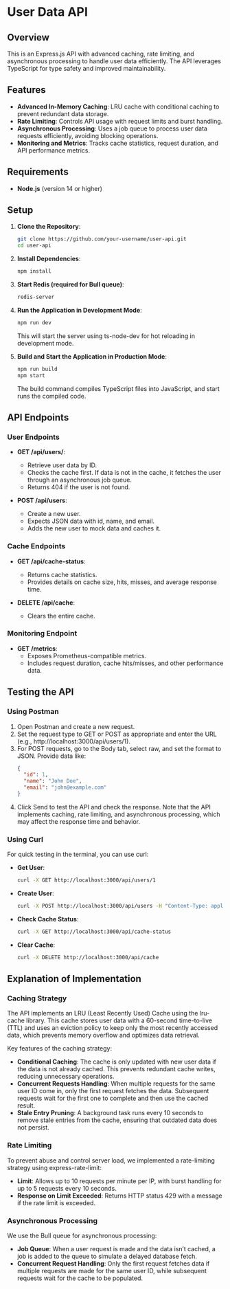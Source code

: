 # User Data API

## Overview

This is an Express.js API with advanced caching, rate limiting, and asynchronous processing to handle user data efficiently. The API leverages TypeScript for type safety and improved maintainability.

## Features

- **Advanced In-Memory Caching**: LRU cache with conditional caching to prevent redundant data storage.
- **Rate Limiting**: Controls API usage with request limits and burst handling.
- **Asynchronous Processing**: Uses a job queue to process user data requests efficiently, avoiding blocking operations.
- **Monitoring and Metrics**: Tracks cache statistics, request duration, and API performance metrics.

## Requirements

- **Node.js** (version 14 or higher)


## Setup

1. **Clone the Repository**:
   ```bash
   git clone https://github.com/your-username/user-api.git
   cd user-api
   ```

2. **Install Dependencies**:
   ```bash
   npm install
   ```

3. **Start Redis (required for Bull queue)**:
   ```bash
   redis-server
   ```

4. **Run the Application in Development Mode**:
   ```bash
   npm run dev
   ```
   This will start the server using ts-node-dev for hot reloading in development mode.

5. **Build and Start the Application in Production Mode**:
   ```bash
   npm run build
   npm start
   ```
   The build command compiles TypeScript files into JavaScript, and start runs the compiled code.

## API Endpoints

### User Endpoints

- **GET /api/users/**: 
  - Retrieve user data by ID.
  - Checks the cache first. If data is not in the cache, it fetches the user through an asynchronous job queue.
  - Returns 404 if the user is not found.

- **POST /api/users**: 
  - Create a new user.
  - Expects JSON data with id, name, and email.
  - Adds the new user to mock data and caches it.

### Cache Endpoints

- **GET /api/cache-status**: 
  - Returns cache statistics.
  - Provides details on cache size, hits, misses, and average response time.

- **DELETE /api/cache**: 
  - Clears the entire cache.

### Monitoring Endpoint

- **GET /metrics**: 
  - Exposes Prometheus-compatible metrics.
  - Includes request duration, cache hits/misses, and other performance data.

## Testing the API

### Using Postman

1. Open Postman and create a new request.
2. Set the request type to GET or POST as appropriate and enter the URL (e.g., http://localhost:3000/api/users/1).
3. For POST requests, go to the Body tab, select raw, and set the format to JSON. Provide data like:
   ```json
   {
     "id": 1,
     "name": "John Doe",
     "email": "john@example.com"
   }
   ```
4. Click Send to test the API and check the response. Note that the API implements caching, rate limiting, and asynchronous processing, which may affect the response time and behavior.

### Using Curl

For quick testing in the terminal, you can use curl:

- **Get User**:
   ```bash
   curl -X GET http://localhost:3000/api/users/1
   ```

- **Create User**:
   ```bash
   curl -X POST http://localhost:3000/api/users -H "Content-Type: application/json" -d '{"id":1,"name":"John Doe","email":"john@example.com"}'
   ```

- **Check Cache Status**:
   ```bash
   curl -X GET http://localhost:3000/api/cache-status
   ```

- **Clear Cache**:
   ```bash
   curl -X DELETE http://localhost:3000/api/cache
   ```

## Explanation of Implementation

### Caching Strategy

The API implements an LRU (Least Recently Used) Cache using the lru-cache library. This cache stores user data with a 60-second time-to-live (TTL) and uses an eviction policy to keep only the most recently accessed data, which prevents memory overflow and optimizes data retrieval.

Key features of the caching strategy:

- **Conditional Caching**: The cache is only updated with new user data if the data is not already cached. This prevents redundant cache writes, reducing unnecessary operations.
- **Concurrent Requests Handling**: When multiple requests for the same user ID come in, only the first request fetches the data. Subsequent requests wait for the first one to complete and then use the cached result.
- **Stale Entry Pruning**: A background task runs every 10 seconds to remove stale entries from the cache, ensuring that outdated data does not persist.

### Rate Limiting

To prevent abuse and control server load, we implemented a rate-limiting strategy using express-rate-limit:

- **Limit**: Allows up to 10 requests per minute per IP, with burst handling for up to 5 requests every 10 seconds.
- **Response on Limit Exceeded**: Returns HTTP status 429 with a message if the rate limit is exceeded.

### Asynchronous Processing

We use the Bull queue for asynchronous processing:

- **Job Queue**: When a user request is made and the data isn’t cached, a job is added to the queue to simulate a delayed database fetch.
- **Concurrent Request Handling**: Only the first request fetches data if multiple requests are made for the same user ID, while subsequent requests wait for the cache to be populated.